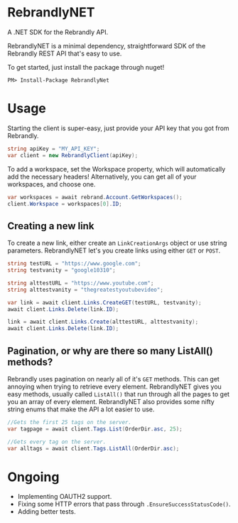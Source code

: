 # RebrandlyNET
A .NET SDK for the Rebrandly API.

RebrandlyNET is a minimal dependency, straightforward SDK of the Rebrandly REST API that's easy to use.

To get started, just install the package through nuget!
```
PM> Install-Package RebrandlyNet
```

# Usage

Starting the client is super-easy, just provide your API key that you got from Rebrandly.
```c#
string apiKey = "MY_API_KEY";
var client = new RebrandlyClient(apiKey);
```

To add a workspace, set the Workspace property, which will automatically add the necessary headers! Alternatively, you can get all of your workspaces, and choose one. 
```c#
var workspaces = await rebrand.Account.GetWorkspaces();
client.Workspace = workspaces[0].ID;
```

## Creating a new link
To create a new link, either create an ```LinkCreationArgs``` object or use string parameters. RebrandlyNET let's you create links using either ```GET``` or ```POST```.
```c#
string testURL = "https://www.google.com";
string testvanity = "google10310";

string alttestURL = "https://www.youtube.com";
string alttestvanity = "thegreatestyoutubevideo";

var link = await client.Links.CreateGET(testURL, testvanity);
await client.Links.Delete(link.ID);

link = await client.Links.Create(alttestURL, alttestvanity);
await client.Links.Delete(link.ID);
```

## Pagination, or why are there so many ListAll() methods?
Rebrandly uses pagination on nearly all of it's ```GET``` methods. This can get annoying when trying to retrieve every element. RebrandlyNET gives you easy methods, usually called ```ListAll()``` that run through all the pages to get you an array of every element. RebrandlyNET also provides some nifty string enums that make the API a lot easier to use.
```c#
//Gets the first 25 tags on the server.
var tagpage = await client.Tags.List(OrderDir.asc, 25);

//Gets every tag on the server.
var alltags = await client.Tags.ListAll(OrderDir.asc);
```

# Ongoing
- Implementing OAUTH2 support.
- Fixing some HTTP errors that pass through ```.EnsureSuccessStatusCode()```.
- Adding better tests.

